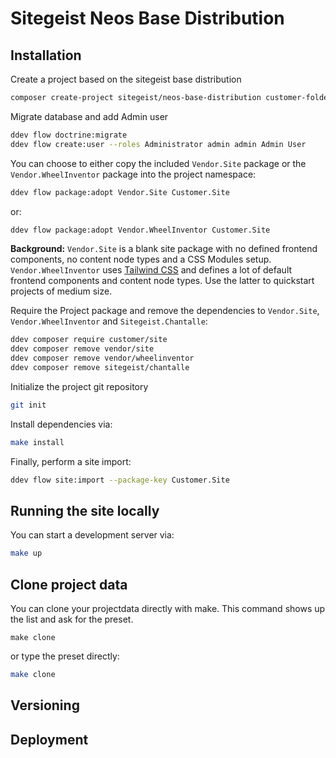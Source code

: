 # Sitegeist Neos Base Distribution

## Installation

Create a project based on the sitegeist base distribution

```sh
composer create-project sitegeist/neos-base-distribution customer-folder
```

Migrate database and add Admin user
```sh
ddev flow doctrine:migrate
ddev flow create:user --roles Administrator admin admin Admin User
```

You can choose to either copy the included `Vendor.Site` package or the `Vendor.WheelInventor` package into the project namespace:

```sh
ddev flow package:adopt Vendor.Site Customer.Site
```

or:

```sh
ddev flow package:adopt Vendor.WheelInventor Customer.Site
```

**Background:** `Vendor.Site` is a blank site package with no defined frontend components, no content node types and a CSS Modules setup. `Vendor.WheelInventor` uses [Tailwind CSS](https://tailwindcss.com/) and defines a lot of default frontend components and content node types. Use the latter to quickstart projects of medium size.

Require the Project package and remove the dependencies to `Vendor.Site`, `Vendor.WheelInventor` and `Sitegeist.Chantalle`:

```sh
ddev composer require customer/site
ddev composer remove vendor/site
ddev composer remove vendor/wheelinventor
ddev composer remove sitegeist/chantalle
```

Initialize the project git repository
```sh
git init
```

Install dependencies via:

```sh
make install
```

Finally, perform a site import:

```sh
ddev flow site:import --package-key Customer.Site
```

## Running the site locally

You can start a development server via:

```sh
make up
```

## Clone project data

You can clone your projectdata directly with make. This command shows up the list and ask for the preset.

```
make clone
```

or type the preset directly:

```sh
make clone
```

## Versioning

<!-- @TODO: Versioning -->

## Deployment

<!-- @TODO: Deployment -->
